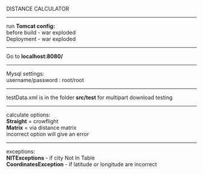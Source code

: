 DISTANCE CALCULATOR
____________________________
run <b>Tomcat config:</b></br>
before build - war exploded</br>
Deployment - war exploded
____________________________
Go to <b>localhost:8080/</b>
____________________________
Mysql settings:</br>
username/password : root/root
____________________________
testData.xml is in the folder <b>src/test</b> for multipart download testing
____________________________
calculate options: </br>
<b>Straight</b> = crowflight</br>
<b>Matrix</b> = via distance matrix</br>
incorrect option will give an error
_____________________________
exceptions: </br>
<b>NITExceptions</b> - if city Not In Table</br>
<b>CoordinatesException</b> - if latitude or longitude are incorrect
